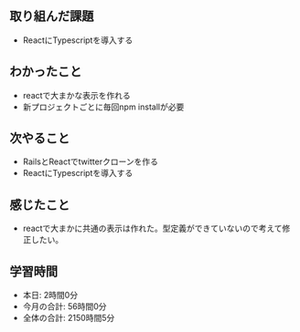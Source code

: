 ## 取り組んだ課題
- ReactにTypescriptを導入する
## わかったこと
- reactで大まかな表示を作れる
- 新プロジェクトごとに毎回npm installが必要
## 次やること
- RailsとReactでtwitterクローンを作る
- ReactにTypescriptを導入する
## 感じたこと
- reactで大まかに共通の表示は作れた。型定義ができていないので考えて修正したい。
## 学習時間
- 本日: 2時間0分
- 今月の合計: 56時間0分
- 全体の合計: 2150時間5分
